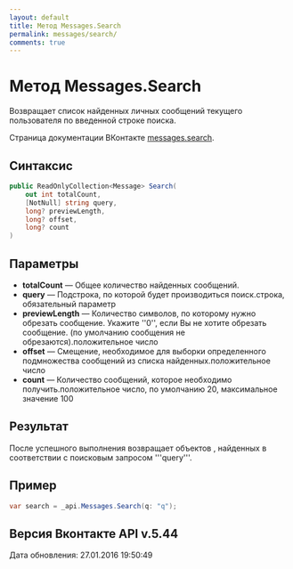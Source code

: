 ```yaml
---
layout: default
title: Метод Messages.Search
permalink: messages/search/
comments: true
---
```

# Метод Messages.Search
Возвращает список найденных личных сообщений текущего пользователя по введенной строке поиска.

Страница документации ВКонтакте [messages.search](https://vk.com/dev/messages.search).

## Синтаксис
``` csharp
public ReadOnlyCollection<Message> Search(
	out int totalCount,
	[NotNull] string query,
	long? previewLength,
	long? offset,
	long? count
)
```

## Параметры
+ **totalCount** — Общее количество найденных сообщений.
+ **query** — Подстрока, по которой будет производиться поиск.строка, обязательный параметр
+ **previewLength** — Количество символов, по которому нужно обрезать сообщение. Укажите &#39;&#39;0&#39;&#39;, если Вы не хотите обрезать сообщение. (по умолчанию сообщения не обрезаются).положительное число
+ **offset** — Смещение, необходимое для выборки определенного подмножества сообщений из списка найденных.положительное число
+ **count** — Количество сообщений, которое необходимо получить.положительное число, по умолчанию 20, максимальное значение 100

## Результат
После успешного выполнения возвращает  объектов , найденных в соответствии с поисковым запросом &#39;&#39;&#39;query&#39;&#39;&#39;.

## Пример
``` csharp
var search = _api.Messages.Search(q: "q");
```

## Версия Вконтакте API v.5.44
Дата обновления: 27.01.2016 19:50:49
